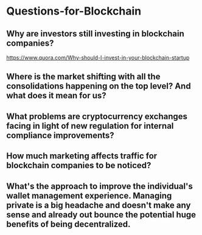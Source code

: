# Questions-for-Blockchain

## Why are investors still investing in blockchain companies?

https://www.quora.com/Why-should-I-invest-in-your-blockchain-startup

## Where is the market shifting with all the consolidations happening on the top level? And what does it mean for us?


## What problems are cryptocurrency exchanges facing in light of new regulation for internal compliance improvements?

## How much marketing affects traffic for blockchain companies to be noticed?

## What's the approach to improve the individual's wallet management experience. Managing private is a big headache and doesn't make any sense and already out bounce the potential huge benefits of being decentralized.
